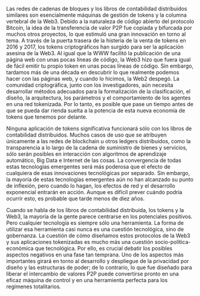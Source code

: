Las redes de cadenas de bloques y los libros de contabilidad distribuidos similares son esencialmente máquinas de gestión de tokens y la columna vertebral de la Web3. Debido a la naturaleza de código abierto del protocolo Bitcoin, la idea de la transferencia de valor P2P fue copiada y bifurcada por muchos otros proyectos, lo que estimuló una gran innovación en torno al tema. A través de la puerta trasera de la histeria de la venta de tokens en 2016 y 2017, los tokens criptográficos han surgido para ser la aplicación asesina de la Web3. Al igual que la WWW facilitó la publicación de una página web con unas pocas líneas de código, la Web3 hizo que fuera igual de fácil emitir tu propio token en unas pocas líneas de código. Sin embargo, tardamos más de una década en descubrir lo que realmente podemos hacer con las páginas web, y cuando lo hicimos, la Web2 despegó. La comunidad criptográfica, junto con los investigadores, aún necesita desarrollar métodos adecuados para la formalización de la clasificación, el diseño, la arquitectura, los parámetros y el comportamiento de los agentes en una red tokenizada. Por lo tanto, es posible que pase un tiempo antes de que se pueda dar rienda suelta a la potencia de esta nueva economía de tokens que tenemos por delante.

Ninguna aplicación de tokens significativa funcionará sólo con los libros de contabilidad distribuidos. Muchos casos de uso que se atribuyen únicamente a las redes de blockchain u otros ledgers distribuidos, como la transparencia a lo largo de la cadena de suministro de bienes y servicios, sólo serán posibles en interacción con algoritmos de aprendizaje automático, Big Data e Internet de las cosas. La convergencia de todas estas tecnologías emergentes será más poderosa que el efecto de cualquiera de esas innovaciones tecnológicas por separado. Sin embargo, la mayoría de estas tecnologías emergentes aún no han alcanzado su punto de inflexión, pero cuando lo hagan, los efectos de red y el desarrollo exponencial entrarán en acción. Aunque es difícil prever cuándo podría ocurrir esto, es probable que tarde menos de diez años.

Cuando se habla de los libros de contabilidad distribuida, los tokens y la Web3, la mayoría de la gente parece centrarse en los potenciales positivos. Pero cualquier tecnología es siempre sólo una herramienta. La forma de utilizar esa herramienta casi nunca es una cuestión tecnológica, sino de gobernanza. La cuestión de cómo diseñamos estos protocolos de la Web3 y sus aplicaciones tokenizadas es mucho más una cuestión socio-política-económica que tecnológica. Por ello, es crucial debatir los posibles aspectos negativos en una fase tan temprana. Uno de los aspectos más importantes girará en torno al desarrollo y despliegue de la privacidad por diseño y las estructuras de poder; de lo contrario, lo que fue diseñado para liberar el intercambio de valores P2P puede convertirse pronto en una eficaz máquina de control y en una herramienta perfecta para los regímenes totalitarios.
